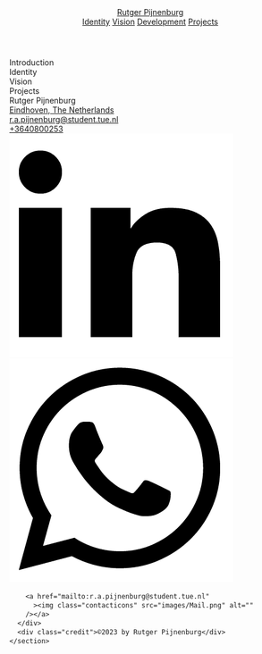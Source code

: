 <!DOCTYPE html>
<html lang="en">
  <head>
    <meta charset="UTF-8" />
    <meta http-equiv="X-UA-Compatible" content="IE=edge" />
    <meta name="viewport" content="width=device-width, initial-scale=1.0" />
    <title>Rutger Pijnenburg</title>
    <link rel="stylesheet" href="/Portfolio/Styles/Header.css" />
    <link rel="stylesheet" href="/Portfolio/Styles/general.css" />
    <link rel="stylesheet" href="/Portfolio/Styles/images.css" />
    <link rel="stylesheet" href="/Portfolio/Styles/Sections.css" />
    <link rel="stylesheet" href="/Portfolio/Styles/fonts.css" />
    <link rel="preconnect" href="https://fonts.googleapis.com" />
    <link rel="preconnect" href="https://fonts.gstatic.com" crossorigin />
    <link
      href="https://fonts.googleapis.com/css2?family=Roboto+Mono:wght@400;700&display=swap"
      rel="stylesheet"
    />
  </head>
  <body>
    <header class="header">
      <div>
        <a class="Logo" href="index.html">Rutger Pijnenburg</a>
      </div>
      <div class="headerspacer"></div>
      </div>
      <div class="Navigation">
        <a href="">Identity</a>
        <a href="">Vision</a>
        <a href="">Development</a>
        <a href="">Projects</a>
      </div>
    </header>
    <section class="Introduction">Introduction</section>
    <section class="Identity">Identity</section>
    <section class="Vision">Vision</section>
    <section class="Projects">Projects</section>
    <section class="Contact">
      <div class="contactname">Rutger Pijnenburg</div>
      <div class="Adress">
        <a target="_blank" href="https://www.google.com/maps/place/Eindhoven"
          >Eindhoven, The Netherlands</a
        >
      </div>
      <div>
        <a href="mailto:r.a.pijnenburg@student.tue.nl"
          >r.a.pijnenburg@student.tue.nl</a
        >
      </div>
      <div class="Phone">
        <a target="_blank" href="tel:3640800253">+3640800253</a>
      </div>
      <div class="additionalcontact">
        <a
          target="_blank"
          href="https://www.linkedin.com/in/rutger-pijnenburg-a9b1bb276/"
          ><img class="contacticons" src="images/LinkedIn.png" alt=""
        /></a>
        <a target="_blank" href="https://wa.me/3640800253">
          <img class="contacticons" src="images/Whatsapp.png" alt=""
        /></a>

        <a href="mailto:r.a.pijnenburg@student.tue.nl"
          ><img class="contacticons" src="images/Mail.png" alt=""
        /></a>
      </div>
      <div class="credit">©2023 by Rutger Pijnenburg</div>
    </section>
  </body>
</html>

